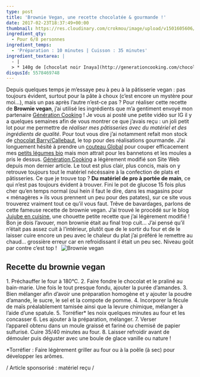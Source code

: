 ```yaml
---
type: post
title: 'Brownie Vegan, une recette chocolatée & gourmande !'
date: 2017-02-23T18:37:49+00:00
thumbnail: https://res.cloudinary.com/crokmou/image/upload/v1501605606/brownie-vegan-partenariat-generation-cooking-crokmou-blog-belge-cuisine-voyage-1-73x110_esrpz7.jpg
ingredient_qty: 
  - Pour 6/8 personnes
ingredient_temps: 
  - 'Préparation : 10 minutes | Cuisson : 35 minutes'
ingredient_textarea: |
  - |
  > * 140g de [chocolat noir Inaya](http://generationcooking.com/chocolat-de-couvertures-de-grandes-origines/3232-chocolat-noir-65-inaya-1-kg.html)> * 60 g de [chocolat noir Barry Bio Alto El Sol](http://generationcooking.com/chocolat-de-couvertures-de-grandes-origines/3065-chocolat-bio-alto-el-sol-65-pistoles-2-kg-barry.html)> * 40 g de purée d'amandes> * 80 g de cassonade> * 100 g de poudre d’amande> * 45 g de compote de pommes> * 2 càs de fécule de maïs> * 20 g de praliné> * 1 cc de levure chimique> * 1 pincée de fleur de sel> * 2 poignées de noix diverses (pécan, noix, amande, cajou...)
disqusId: 5578469748
---
```


Depuis quelques temps je m’essaye peu à peu à la pâtisserie vegan : pas toujours évident, surtout pour la pâte à choux (c’est encore un mystère pour moi…), mais un pas après l’autre n’est-ce pas ? Pour réaliser cette recette de **Brownie vegan**, j’ai utilisé les ingrédients que m’a gentiment envoyé mon partenaire [Génération Cooking](http://generationcooking.com/) ! Je vous ai posté une petite vidéo sur IG il y a quelques semaines afin de vous montrer ce que j’avais reçu : un joli petit lot pour me permettre de _réaliser mes pâtisseries avec du matériel et des ingrédients de qualité_. Pour tout vous dire j’ai notamment refait mon stock de [chocolat Barry/Callebaut](http://generationcooking.com/177-chocolats-et-cacao), le top pour des réalisations gourmande. J’ai longuement hésité à prendre un [couteau Global](http://generationcooking.com/12-couteaux-global) pour couper efficacement mes [petits légumes bio](http://www.crokmou.com/2016/12/lheureux-nouveau-paniers-de-fruits-legumes-a-bruxelles) mais mon attrait pour les bannetons et les moules a pris le dessus. [Génération Cooking](http://www.crokmou.com/2014/02/generation-cooking) a légèrement modifié son Site Web depuis mon dernier article. Le tout est plus clair, plus concis, mais on y retrouve toujours tout le matériel nécéssaire à la confection de plats et pâtisseries. Ce que je trouve top ? **Du matériel de pro à portée de main**, ce qui n’est pas toujours évident à trouver. Fini le pot de glucose 15 fois plus cher qu’en temps normal (oui hein il faut le dire, dans les magasins pour « ménagères » ils vous prennent un peu pour des patates), sur ce site vous trouverez vraiment tout ce qu’il vous faut. Trêve de bavardages, parlons de cette fameuse recette de brownie vegan. J’ai trouvé le procédé sur le blog [Jujube en cuisine](http://www.jujube-en-cuisine.fr/brownie-aux-noix-sans-lactose-sans-gluten-et-sans-oeufs-vegan/), une chouette petite recette que j’ai légèrement modifié ! Bon je dois l’avouer, mon brownie était au final trop cuit… J’ai pensé qu’il n’était pas assez cuit à l’intérieur, plutôt que de le sortir du four et de le laisser cuire encore un peu avec le chaleur du plat j’ai préféré le remettre au chaud… grossière erreur car en refroidissant il était un peu sec. Niveau goût par contre c’est top !   ![Brownie vegan](https://res.cloudinary.com/crokmou/image/upload/v1501605609/brownie-vegan-partenariat-generation-cooking-crokmou-blog-belge-cuisine-voyage-4_dzhshk.jpg)  

## **Recette du brownie vegan**

1\. Préchauffer le four à 180°C. 2\. Faire fondre le chocolat et le praliné au bain-marie. Une fois le tout presque fondu, ajouter la purée d’amandes. 3\. Bien mélanger afin d’avoir une préparation homogène et y ajouter la poudre d’amande, le sucre, le sel et la compote de pomme. 4\. Incorporer la fécule de maïs préalablement tamisée ainsi que la levure chimique, mélanger à l’aide d’une spatule. 5\. Torréfier* les noix quelques minutes au four et les concasser 6\. Les ajouter à la préparation, mélanger. 7\. Verser l’appareil obtenu dans un moule graissé et fariné ou chemisé de papier sulfurisé. Cuire 35/40 minutes au four. 8\. Laisser refroidir avant de démouler puis déguster avec une boule de glace vanille ou nature !  

*Torréfier : Faire légèrement griller au four ou à la poêle (à sec) pour développer les arômes.

/ Article sponsorisé : matériel reçu /